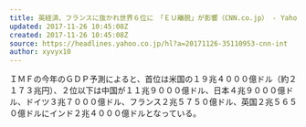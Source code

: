 ```yaml
---
title: 英経済、フランスに抜かれ世界６位に　「ＥＵ離脱」が影響（CNN.co.jp） - Yahoo!ニュース
updated: 2017-11-26 10:45:08Z
created: 2017-11-26 10:45:08Z
source: https://headlines.yahoo.co.jp/hl?a=20171126-35110953-cnn-int
author: xyvyx10
---
```


ＩＭＦの今年のＧＤＰ予測によると、首位は米国の１９兆４０００億ドル（約２１７３兆円）、２位以下は中国が１１兆９０００億ドル、日本４兆９０００億ドル、ドイツ３兆７０００億ドル、フランス２兆５７５０億ドル、英国２兆５６５０億ドルにインド２兆４０００億ドルとなっている。